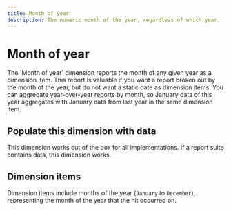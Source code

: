 ```yaml
---
title: Month of year
description: The numeric month of the year, regardless of which year.
---
```


# Month of year

The 'Month of year' dimension reports the month of any given year as a dimension item. This report is valuable if you want a report broken out by the month of the year, but do not want a static date as dimension items. You can aggregate year-over-year reports by month, so January data of this year aggregates with January data from last year in the same dimension item.

## Populate this dimension with data

This dimension works out of the box for all implementations. If a report suite contains data, this dimension works.

## Dimension items

Dimension items include months of the year (`January` to `December`), representing the month of the year that the hit occurred on.
